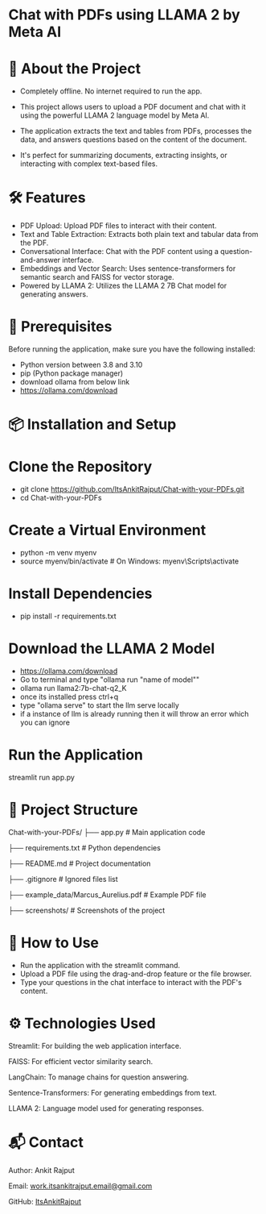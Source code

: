 # Chat with PDFs using LLAMA 2 by Meta AI
# 🚀 About the Project

- Completely offline. No internet required to run the app.

- This project allows users to upload a PDF document and chat with it using the powerful LLAMA 2 language model by Meta AI. 

- The application extracts the text and tables from PDFs, processes the data, and answers questions based on the content of the document. 

- It's perfect for summarizing documents, extracting insights, or interacting with complex text-based files.

# 🛠 Features
- PDF Upload:                     Upload PDF files to interact with their content.
- Text and Table Extraction:      Extracts both plain text and tabular data from the PDF.
- Conversational Interface:       Chat with the PDF content using a question-and-answer interface.
- Embeddings and Vector Search:   Uses sentence-transformers for semantic search and FAISS for vector storage.
- Powered by LLAMA 2:             Utilizes the LLAMA 2 7B Chat model for generating answers.

# 🧩 Prerequisites
Before running the application, make sure you have the following installed:

- Python version between 3.8 and 3.10
- pip (Python package manager)
- download ollama from below link
- https://ollama.com/download


# 📦 Installation and Setup

# Clone the Repository
- git clone https://github.com/ItsAnkitRajput/Chat-with-your-PDFs.git
- cd Chat-with-your-PDFs

# Create a Virtual Environment
- python -m venv myenv
- source myenv/bin/activate  # On Windows: myenv\Scripts\activate

# Install Dependencies
- pip install -r requirements.txt

# Download the LLAMA 2 Model
- https://ollama.com/download
- Go to terminal and type "ollama run "name of model""
- ollama run llama2:7b-chat-q2_K
- once its installed press ctrl+q
- type "ollama serve" to start the llm serve locally
- if a instance of llm is already running then it will throw an error which you can ignore

# Run the Application
streamlit run app.py

# 📂 Project Structure
Chat-with-your-PDFs/
├── app.py                                # Main application code

├── requirements.txt                      # Python dependencies

├── README.md                             # Project documentation

├── .gitignore                            # Ignored files list

├── example_data/Marcus_Aurelius.pdf      # Example PDF file

├── screenshots/                          # Screenshots of the project

# 🧪 How to Use
- Run the application with the streamlit command.
- Upload a PDF file using the drag-and-drop feature or the file browser.
- Type your questions in the chat interface to interact with the PDF's content.

# ⚙️ Technologies Used
Streamlit: For building the web application interface.

FAISS: For efficient vector similarity search.

LangChain: To manage chains for question answering.

Sentence-Transformers: For generating embeddings from text.

LLAMA 2: Language model used for generating responses.


# 📬 Contact
Author: Ankit Rajput

Email: work.itsankitrajput.email@gmail.com

GitHub: [ItsAnkitRajput](https://github.com/ItsAnkitRajput)







